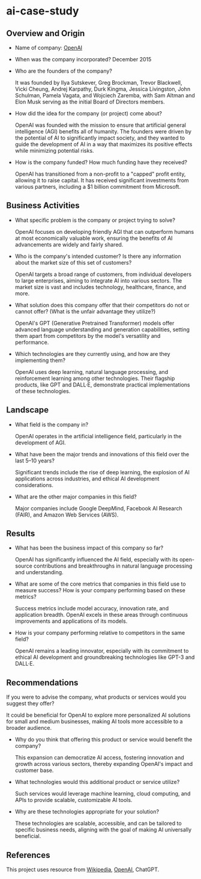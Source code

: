 # ai-case-study

## Overview and Origin
* Name of company: [OpenAI](https://openai.com/)

* When was the company incorporated? December 2015

* Who are the founders of the company?

  It was founded by Ilya Sutskever, Greg Brockman, Trevor Blackwell, Vicki Cheung, Andrej Karpathy, Durk Kingma, Jessica Livingston, John Schulman, Pamela Vagata, and Wojciech Zaremba, with Sam Altman and Elon Musk 
  serving as the initial Board of Directors members.
  
* How did the idea for the company (or project) come about?

  OpenAI was founded with the mission to ensure that artificial general intelligence (AGI) benefits all of humanity. The founders were driven by the potential of AI to significantly impact society, and they wanted to 
  guide the development of AI in a way that maximizes its positive effects while minimizing potential risks.

* How is the company funded? How much funding have they received?

  OpenAI has transitioned from a non-profit to a "capped" profit entity, allowing it to raise capital. It has received significant investments from various partners, including a $1 billion commitment from Microsoft.

## Business Activities
* What specific problem is the company or project trying to solve?

  OpenAI focuses on developing friendly AGI that can outperform humans at most economically valuable work, ensuring the benefits of AI advancements are widely and fairly shared.

* Who is the company's intended customer? Is there any information about the market size of this set of customers?

  OpenAI targets a broad range of customers, from individual developers to large enterprises, aiming to integrate AI into various sectors. The market size is vast and includes technology, healthcare, finance, and more.

* What solution does this company offer that their competitors do not or cannot offer? (What is the unfair advantage they utilize?)

  OpenAI's GPT (Generative Pretrained Transformer) models offer advanced language understanding and generation capabilities, setting them apart from competitors by the model's versatility and performance.

* Which technologies are they currently using, and how are they implementing them?

  OpenAI uses deep learning, natural language processing, and reinforcement learning among other technologies. Their flagship products, like GPT and DALL·E, demonstrate practical implementations of these technologies.

## Landscape
* What field is the company in?

  OpenAI operates in the artificial intelligence field, particularly in the development of AGI.

* What have been the major trends and innovations of this field over the last 5–10 years?

  Significant trends include the rise of deep learning, the explosion of AI applications across industries, and ethical AI development considerations.

* What are the other major companies in this field?

  Major companies include Google DeepMind, Facebook AI Research (FAIR), and Amazon Web Services (AWS).

## Results
* What has been the business impact of this company so far?

  OpenAI has significantly influenced the AI field, especially with its open-source contributions and breakthroughs in natural language processing and understanding.

* What are some of the core metrics that companies in this field use to measure success? How is your company performing based on these metrics?

  Success metrics include model accuracy, innovation rate, and application breadth. OpenAI excels in these areas through continuous improvements and applications of its models.

* How is your company performing relative to competitors in the same field?

  OpenAI remains a leading innovator, especially with its commitment to ethical AI development and groundbreaking technologies like GPT-3 and DALL·E.

## Recommendations
  If you were to advise the company, what products or services would you suggest they offer?

  It could be beneficial for OpenAI to explore more personalized AI solutions for small and medium businesses, making AI tools more accessible to a broader audience.

* Why do you think that offering this product or service would benefit the company?

  This expansion can democratize AI access, fostering innovation and growth across various sectors, thereby expanding OpenAI's impact and customer base.

* What technologies would this additional product or service utilize?

  Such services would leverage machine learning, cloud computing, and APIs to provide scalable, customizable AI tools.

* Why are these technologies appropriate for your solution?

  These technologies are scalable, accessible, and can be tailored to specific business needs, aligning with the goal of making AI universally beneficial.

## References
   This project uses resource from [Wikipedia](https://en.wikipedia.org/wiki/OpenAI#:~:text=It%20was%20founded%20by%20Ilya,initial%20Board%20of%20Directors%20members), [OpenAI](https://openai.com/), ChatGPT.

